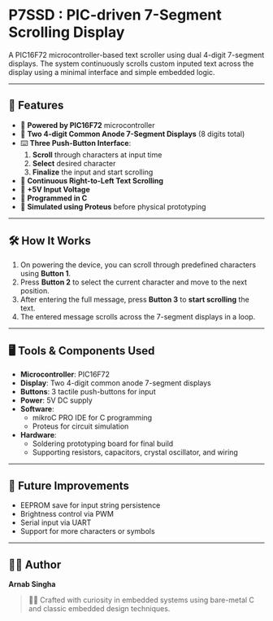 # P7SSD : PIC-driven 7-Segment Scrolling Display

A PIC16F72 microcontroller-based text scroller using dual 4-digit 7-segment displays. The system continuously scrolls custom inputed text across the display using a minimal interface and simple embedded logic.

---

## 🔧 Features

- 🧠 **Powered by PIC16F72** microcontroller
- 🔢 **Two 4-digit Common Anode 7-Segment Displays** (8 digits total)
- ⌨️ **Three Push-Button Interface**:
    1. **Scroll** through characters at input time  
    2. **Select** desired character  
    3. **Finalize** the input and start scrolling
- 🔄 **Continuous Right-to-Left Text Scrolling**
- 🔌 **+5V Input Voltage**
- 💾 **Programmed in C**
- 🧪 **Simulated using Proteus** before physical prototyping

---

## 🛠️ How It Works

1. On powering the device, you can scroll through predefined characters using **Button 1**.
2. Press **Button 2** to select the current character and move to the next position.
3. After entering the full message, press **Button 3** to **start scrolling** the text.
4. The entered message scrolls across the 7-segment displays in a loop.

---

## 🖥️ Tools & Components Used

- **Microcontroller**: PIC16F72
- **Display**: Two 4-digit common anode 7-segment displays
- **Buttons**: 3 tactile push-buttons for input
- **Power**: 5V DC supply
- **Software**:
  - mikroC PRO IDE for C programming
  - Proteus for circuit simulation
- **Hardware**:
  - Soldering prototyping board for final build
  - Supporting resistors, capacitors, crystal oscillator, and wiring

---

## 🚀 Future Improvements

- EEPROM save for input string persistence
- Brightness control via PWM
- Serial input via UART
- Support for more characters or symbols

---

## 👨‍🔧 Author

**Arnab Singha**  
> 👨‍💻 Crafted with curiosity in embedded systems using bare-metal C and classic embedded design techniques.

